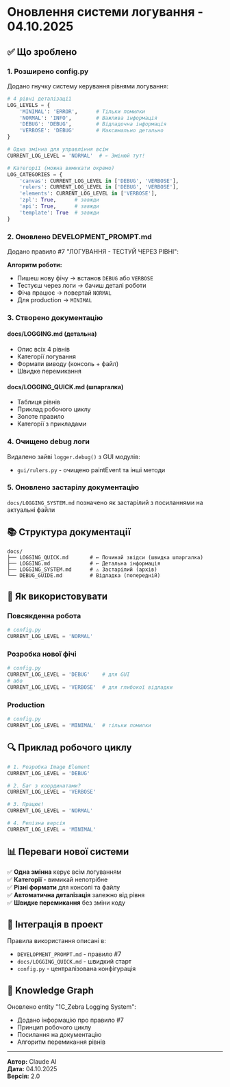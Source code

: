 # Оновлення системи логування - 04.10.2025

## ✅ Що зроблено

### 1. Розширено config.py
Додано гнучку систему керування рівнями логування:

```python
# 4 рівні деталізації
LOG_LEVELS = {
    'MINIMAL': 'ERROR',      # Тільки помилки
    'NORMAL': 'INFO',        # Важлива інформація  
    'DEBUG': 'DEBUG',        # Відладочна інформація
    'VERBOSE': 'DEBUG'       # Максимально детально
}

# Одна змінна для управління всім
CURRENT_LOG_LEVEL = 'NORMAL'  # ← Змінюй тут!

# Категорії (можна вимикати окремо)
LOG_CATEGORIES = {
    'canvas': CURRENT_LOG_LEVEL in ['DEBUG', 'VERBOSE'],
    'rulers': CURRENT_LOG_LEVEL in ['DEBUG', 'VERBOSE'],
    'elements': CURRENT_LOG_LEVEL in ['VERBOSE'],
    'zpl': True,      # завжди
    'api': True,      # завжди
    'template': True  # завжди
}
```

### 2. Оновлено DEVELOPMENT_PROMPT.md
Додано правило #7 "ЛОГУВАННЯ - ТЕСТУЙ ЧЕРЕЗ РІВНІ":

**Алгоритм роботи:**
- Пишеш нову фічу → встанов `DEBUG` або `VERBOSE`
- Тестуєш через логи → бачиш деталі роботи
- Фіча працює → повертай `NORMAL`
- Для production → `MINIMAL`

### 3. Створено документацію

#### docs/LOGGING.md (детальна)
- Опис всіх 4 рівнів
- Категорії логування
- Формати виводу (консоль + файл)
- Швидке перемикання

#### docs/LOGGING_QUICK.md (шпаргалка)
- Таблиця рівнів
- Приклад робочого циклу
- Золоте правило
- Категорії з прикладами

### 4. Очищено debug логи
Видалено зайві `logger.debug()` з GUI модулів:
- `gui/rulers.py` - очищено paintEvent та інші методи

### 5. Оновлено застарілу документацію
`docs/LOGGING_SYSTEM.md` позначено як застарілий з посиланнями на актуальні файли

## 📚 Структура документації

```
docs/
├── LOGGING_QUICK.md       # ← Починай звідси (швидка шпаргалка)
├── LOGGING.md             # ← Детальна інформація
├── LOGGING_SYSTEM.md      # ⚠️ Застарілий (архів)
└── DEBUG_GUIDE.md         # Відладка (попередній)
```

## 🎯 Як використовувати

### Повсякденна робота
```python
# config.py
CURRENT_LOG_LEVEL = 'NORMAL'
```

### Розробка нової фічі
```python
# config.py
CURRENT_LOG_LEVEL = 'DEBUG'    # для GUI
# або
CURRENT_LOG_LEVEL = 'VERBOSE'  # для глибокої відладки
```

### Production
```python
# config.py  
CURRENT_LOG_LEVEL = 'MINIMAL'  # тільки помилки
```

## 🔍 Приклад робочого циклу

```python
# 1. Розробка Image Element
CURRENT_LOG_LEVEL = 'DEBUG'

# 2. Баг з координатами?
CURRENT_LOG_LEVEL = 'VERBOSE'

# 3. Працює!
CURRENT_LOG_LEVEL = 'NORMAL'

# 4. Релізна версія
CURRENT_LOG_LEVEL = 'MINIMAL'
```

## 📊 Переваги нової системи

✅ **Одна змінна** керує всім логуванням  
✅ **Категорії** - вимикай непотрібне  
✅ **Різні формати** для консолі та файлу  
✅ **Автоматична деталізація** залежно від рівня  
✅ **Швидке перемикання** без зміни коду

## 🔗 Інтеграція в проект

Правила використання описані в:
- `DEVELOPMENT_PROMPT.md` - правило #7
- `docs/LOGGING_QUICK.md` - швидкий старт
- `config.py` - централізована конфігурація

## 📝 Knowledge Graph

Оновлено entity "1C_Zebra Logging System":
- Додано інформацію про правило #7
- Принцип робочого циклу
- Посилання на документацію
- Алгоритм перемикання рівнів

---

**Автор:** Claude AI  
**Дата:** 04.10.2025  
**Версія:** 2.0
